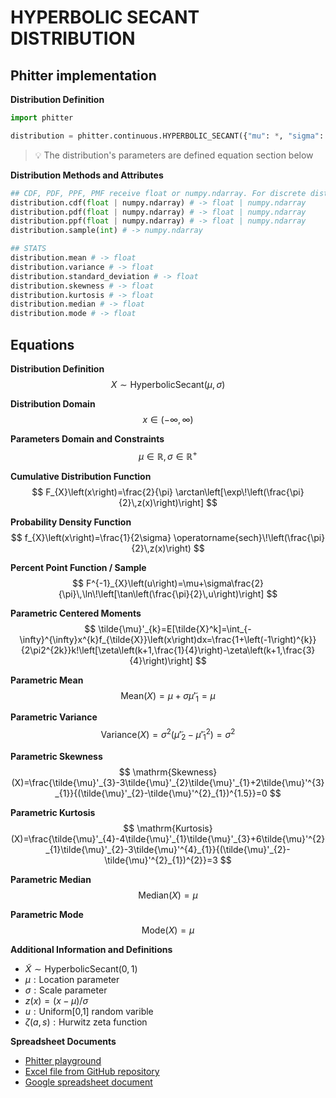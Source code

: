 # HYPERBOLIC SECANT DISTRIBUTION

## Phitter implementation

**Distribution Definition**

```python
import phitter

distribution = phitter.continuous.HYPERBOLIC_SECANT({"mu": *, "sigma": *})
```

> 💡 The distribution's parameters are defined equation section below

**Distribution Methods and Attributes**

```python
## CDF, PDF, PPF, PMF receive float or numpy.ndarray. For discrete distributions PMF instead of PDF. Parameters notation are in description of ditribution
distribution.cdf(float | numpy.ndarray) # -> float | numpy.ndarray
distribution.pdf(float | numpy.ndarray) # -> float | numpy.ndarray
distribution.ppf(float | numpy.ndarray) # -> float | numpy.ndarray
distribution.sample(int) # -> numpy.ndarray

## STATS
distribution.mean # -> float
distribution.variance # -> float
distribution.standard_deviation # -> float
distribution.skewness # -> float
distribution.kurtosis # -> float
distribution.median # -> float
distribution.mode # -> float
```

## Equations

**Distribution Definition**
$$ X\sim\mathrm{HyperbolicSecant}\left(\mu,\sigma\right) $$

**Distribution Domain**
$$ x\in\left(-\infty,\infty\right) $$

**Parameters Domain and Constraints**
$$ \mu\in\mathbb{R}, \sigma\in\mathbb{R}^{+} $$

**Cumulative Distribution Function**
$$ F_{X}\left(x\right)=\frac{2}{\pi} \arctan\left[\exp\!\left(\frac{\pi}{2}\,z(x)\right)\right] $$

**Probability Density Function**
$$ f_{X}\left(x\right)=\frac{1}{2\sigma} \operatorname{sech}\!\left(\frac{\pi}{2}\,z(x)\right) $$

**Percent Point Function / Sample**
$$ F^{-1}_{X}\left(u\right)=\mu+\sigma\frac{2}{\pi}\,\ln\!\left[\tan\left(\frac{\pi}{2}\,u\right)\right] $$

**Parametric Centered Moments**
$$ \tilde{\mu}'_{k}=E[\tilde{X}^k]=\int_{-\infty}^{\infty}x^{k}f_{\tilde{X}}\left(x\right)dx=\frac{1+\left(-1\right)^{k}}{2\pi2^{2k}}k!\left[\zeta\left(k+1,\frac{1}{4}\right)-\zeta\left(k+1,\frac{3}{4}\right)\right] $$

**Parametric Mean**
$$ \mathrm{Mean}(X)=\mu+\sigma\tilde{\mu}'_{1}=\mu $$

**Parametric Variance**
$$ \mathrm{Variance}(X)=\sigma^{2}(\tilde{\mu}'_{2}-\tilde{\mu}'^{2}_{1})=\sigma^{2} $$

**Parametric Skewness**
$$ \mathrm{Skewness}(X)=\frac{\tilde{\mu}'_{3}-3\tilde{\mu}'_{2}\tilde{\mu}'_{1}+2\tilde{\mu}'^{3}_{1}}{(\tilde{\mu}'_{2}-\tilde{\mu}'^{2}_{1})^{1.5}}=0 $$

**Parametric Kurtosis**
$$ \mathrm{Kurtosis}(X)=\frac{\tilde{\mu}'_{4}-4\tilde{\mu}'_{1}\tilde{\mu}'_{3}+6\tilde{\mu}'^{2}_{1}\tilde{\mu}'_{2}-3\tilde{\mu}'^{4}_{1}}{(\tilde{\mu}'_{2}-\tilde{\mu}'^{2}_{1})^{2}}=3 $$

**Parametric Median**
$$ \mathrm{Median}(X)=\mu $$

**Parametric Mode**
$$ \mathrm{Mode}(X)=\mu $$

**Additional Information and Definitions**
- $\tilde{X}\sim\mathrm{HyperbolicSecant}\left(0,1\right)$
- $\mu:\text{Location parameter}$
- $\sigma:\text{Scale parameter}$
- $z\left(x\right)=\left(x-\mu\right)/\sigma$
- $u:\text{Uniform[0,1] random varible}$
- $\zeta(a,s):\text{Hurwitz zeta function}$

**Spreadsheet Documents**

-   [Phitter playground](https://phitter.io/distributions/continuous/hyperbolic_secant)
-   [Excel file from GitHub repository](https://github.com/phitterio/phitter-files/blob/main/continuous/hyperbolic_secant.xlsx)
-   [Google spreadsheet document](https://docs.google.com/spreadsheets/d/1lTcLlwX0fmgUjhT4ljvKL_dqSReK_lEthsZNBtDxAF8)
    